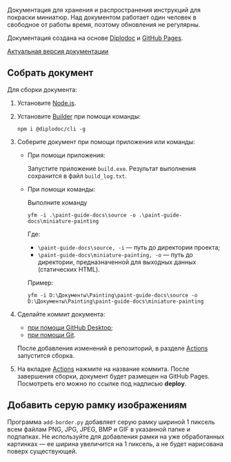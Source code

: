 Документация для хранения и распространения инструкций для покраски миниатюр. Над документом работает один человек в свободное от работы время, поэтому обновления не регулярны.

Документация создана на основе [Diplodoc](https://diplodoc.com/ru) и [GitHub Pages](https://pages.github.com/).

[Актуальная версия документации](https://lazyplatypua.github.io/miniature-painting/index.html)

## Собрать документ

Для сборки документа:

1. Установите [Node.js](https://nodejs.org/en/download/prebuilt-installer).
2. Установите [Builder](https://diplodoc.com/docs/ru/tools/docs/) при помощи команды:

    ```
    npm i @diplodoc/cli -g
    ```

3. Соберите документ при помощи приложения или команды:

   - При помощи приложения:
  
     Запустите приложение `build.exe`. Результат выполнения сохранится в файл `build_log.txt`.

   - При помощи команды:
  
     Выполните команду
  
     ```
     yfm -i .\paint-guide-docs\source -o .\paint-guide-docs\miniature-painting
     ```

     Где:
     - `\paint-guide-docs\source, -i` — путь до директории проекта;
     - `\paint-guide-docs\miniature-painting, -o` — путь до директории, предназначенной для выходных данных (статических HTML).

     Пример:

     ```
     yfm -i D:\Документы\Painting\paint-guide-docs\source -o D:\Документы\Painting\paint-guide-docs\miniature-painting
     ```

4. Сделайте коммит документа:

   - [при помощи GitHub Desktop](https://docs.github.com/en/desktop/making-changes-in-a-branch/committing-and-reviewing-changes-to-your-project-in-github-desktop#write-a-commit-message-and-push-your-changes);
   - [при помощи Git](https://git-scm.com/book/en/v2/Git-Basics-Recording-Changes-to-the-Repository).

   После добавления изменений в репозиторий, в разделе [Actions](https://github.com/LazyPlatypua/LazyPlatypua.github.io/actions) запустится сборка.

5. На вкладке [Actions](https://github.com/LazyPlatypua/LazyPlatypua.github.io/actions) нажмите на название коммита. После завершения сборки, документ будет размещен на GitHub Pages. Посмотреть его можно по ссылке под надписью **deploy**.

## Добавить серую рамку изображениям

Программа `add-border.py` добавляет серую рамку шириной 1 пиксель всем файлам PNG, JPG, JPEG, BMP и GIF в указанной папке и подпапках. Не используйте для добавления рамки на уже обработанных картинках — ее ширина увеличится на 1 пиксель, а не будет нарисована поверх существующей.
